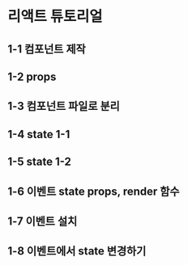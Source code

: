 # 리액트 튜토리얼

## 1-1 컴포넌트 제작

## 1-2 props

## 1-3 컴포넌트 파일로 분리

## 1-4 state 1-1

## 1-5 state 1-2

## 1-6 이벤트 state props, render 함수

## 1-7 이벤트 설치

## 1-8 이벤트에서 state 변경하기